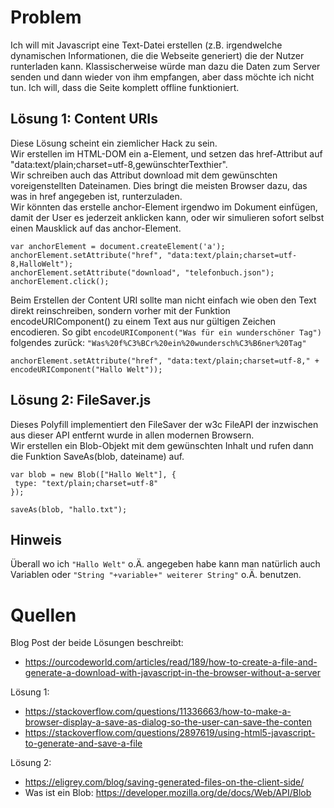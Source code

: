 # Problem
Ich will mit Javascript eine Text-Datei erstellen (z.B. irgendwelche dynamischen Informationen, die die Webseite generiert) die der Nutzer runterladen kann. Klassischerweise würde man dazu die Daten zum Server senden und dann wieder von ihm empfangen, aber dass möchte ich nicht tun. Ich will, dass die Seite komplett offline funktioniert.

## Lösung 1: Content URIs
Diese Lösung scheint ein ziemlicher Hack zu sein.  
Wir erstellen im HTML-DOM ein a-Element, und setzen das href-Attribut auf "data:text/plain;charset=utf-8,gewünschterTexthier".  
Wir schreiben auch das Attribut download mit dem gewünschten voreigenstellten Dateinamen. Dies bringt die meisten Browser dazu, das was in href angegeben ist, runterzuladen.  
Wir könnten das erstelle anchor-Element irgendwo im Dokument einfügen, damit der User es jederzeit anklicken kann, oder wir simulieren sofort selbst einen Mausklick auf das anchor-Element.
```
var anchorElement = document.createElement('a');
anchorElement.setAttribute("href", "data:text/plain;charset=utf-8,HalloWelt");
anchorElement.setAttribute("download", "telefonbuch.json");
anchorElement.click();
```
Beim Erstellen der Content URI sollte man nicht einfach wie oben den Text direkt reinschreiben, sondern vorher mit der Funktion encodeURIComponent() zu einem Text aus nur gültigen Zeichen encodieren. So gibt `encodeURIComponent("Was für ein wunderschöner Tag")` folgendes zurück: `"Was%20f%C3%BCr%20ein%20wundersch%C3%B6ner%20Tag"`

```
anchorElement.setAttribute("href", "data:text/plain;charset=utf-8," + encodeURIComponent("Hallo Welt"));
```

## Lösung 2: FileSaver.js
Dieses Polyfill implementiert den FileSaver der w3c FileAPI der inzwischen aus dieser API entfernt wurde in allen modernen Browsern.  
Wir erstellen ein Blob-Objekt mit dem gewünschten Inhalt und rufen dann die Funktion SaveAs(blob, dateiname) auf.
```
var blob = new Blob(["Hallo Welt"], {
 type: "text/plain;charset=utf-8"
});

saveAs(blob, "hallo.txt");
```
## Hinweis
Überall wo ich `"Hallo Welt"` o.Ä. angegeben habe kann man natürlich auch Variablen oder `"String "+variable+" weiterer String"` o.Ä. benutzen.

# Quellen
Blog Post der beide Lösungen beschreibt:
- https://ourcodeworld.com/articles/read/189/how-to-create-a-file-and-generate-a-download-with-javascript-in-the-browser-without-a-server

Lösung 1: 
- https://stackoverflow.com/questions/11336663/how-to-make-a-browser-display-a-save-as-dialog-so-the-user-can-save-the-conten
- https://stackoverflow.com/questions/2897619/using-html5-javascript-to-generate-and-save-a-file

Lösung 2:
- https://eligrey.com/blog/saving-generated-files-on-the-client-side/
- Was ist ein Blob: https://developer.mozilla.org/de/docs/Web/API/Blob

